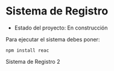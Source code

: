 <h1>Sistema de Registro</h1>

- Estado del proyecto: En construcción

Para ejecutar el sistema debes poner:

```npm install reac```

Sistema de Registro 2
